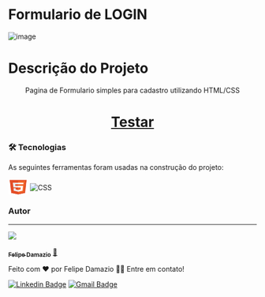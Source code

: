 # Formulario de LOGIN




![image](https://user-images.githubusercontent.com/71530559/190528636-8f9ee959-17c1-4d29-87f6-164a4e98eea3.png)


# Descrição do Projeto
<p align="center">Pagina de Formulario simples para cadastro utilizando HTML/CSS </p>


<h1 align="center">
<!-- <h1> -->
<a href="https://felipedamazio.github.io/FORMULARIO-DE-LOGIN" target="_blank">Testar</a> 
</h1>

### 🛠 Tecnologias
As seguintes ferramentas foram usadas na construção do projeto:
<br>
<br>
 <img align="center" alt="HTML" height="30" width="40" src="https://raw.githubusercontent.com/devicons/devicon/master/icons/html5/html5-original.svg">
  <img align="center" alt="CSS" height="30" width="40" src="https://cdn.jsdelivr.net/gh/devicons/devicon/icons/css3/css3-original.svg">


### Autor
---

<a href="https://www.linkedin.com/in/felipe-damazio/">
 <img width="200" src="https://media.licdn.com/dms/image/C4D03AQFVFuMXM17RQA/profile-displayphoto-shrink_800_800/0/1661115634710?e=1682553600&v=beta&t=IfxNGSRzc9S2y2ul6tUO6m0jIkfGssOZOV3bdfjxl4U">
  

 <sub><b>Felipe Damazio</b></sub></a> <a href="https://www.linkedin.com/in/felipe-damazio" target= "_blank" title="">🚀</a>


Feito com ❤️ por Felipe Damazio 👋🏽 Entre em contato!

[![Linkedin Badge](https://img.shields.io/badge/-Felipe-blue?style=flat-square&logo=Linkedin&logoColor=white&link=https://www.linkedin.com/in/felipe-damazio/)](https://www.linkedin.com/in/felipe-damazio/) 
[![Gmail Badge](https://img.shields.io/badge/-lipjb@hotmail.com-c14438?style=flat-square&logo=Gmail&logoColor=white&link=mailto:lipjb@hotmail.com)](mailto:lipjb@hotmail.com)





